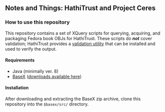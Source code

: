 ## Notes and Things: HathiTrust and Project Ceres ##

### How to use this repository ###
This repository contains a set of XQuery scripts for querying, acquiring, and packaging Fedora book OBJs for HathiTrust. These scripts do ***not*** cover validation; HathiTrust provides a [validation utility](https://github.com/hathitrust/ht_sip_validator) that can be installed and used to verify the output.

#### Requirements ####
* Java (minimally ver. 8)
* [BaseX](https://basex.org) ([downloads available here](https://files.basex.org/releases/9.5.2/BaseX952.zip))

#### Installation ####
After downloading and extracting the BaseX zip archive, clone this repository into the `$basex/src/` directory.